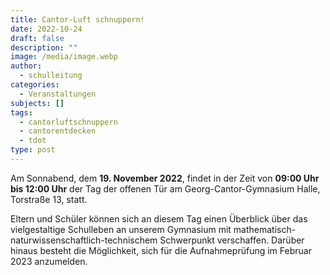 ```yaml
---
title: Cantor-Luft schnuppern!
date: 2022-10-24
draft: false
description: ""
image: /media/image.webp
author:
  - schulleitung
categories:
  - Veranstaltungen
subjects: []
tags:
  - cantorluftschnuppern
  - cantorentdecken
  - tdot
type: post
---
```

Am Sonnabend, dem **19. November 2022**, findet in der Zeit von **09:00 Uhr bis 12:00 Uhr** der Tag der offenen Tür am Georg-Cantor-Gymnasium Halle, Torstraße 13, statt.

Eltern und Schüler können sich an diesem Tag einen Überblick über das vielgestaltige Schulleben an unserem Gymnasium mit mathematisch-naturwissenschaftlich-technischem Schwerpunkt verschaffen. Darüber hinaus besteht die Möglichkeit, sich für die Aufnahmeprüfung im Februar 2023 anzumelden.
